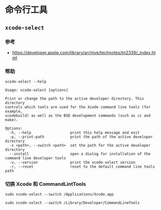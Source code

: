 # 命令行工具

## `xcode-select`

### 参考

-   https://developer.apple.com/library/archive/technotes/tn2339/_index.html

### 帮助

```shell
xcode-select --help
```

```text
Usage: xcode-select [options]

Print or change the path to the active developer directory. This directory
controls which tools are used for the Xcode command line tools (for example,
xcodebuild) as well as the BSD development commands (such as cc and make).

Options:
  -h, --help                  print this help message and exit
  -p, --print-path            print the path of the active developer directory
  -s <path>, --switch <path>  set the path for the active developer directory
  --install                   open a dialog for installation of the command line developer tools
  -v, --version               print the xcode-select version
  -r, --reset                 reset to the default command line tools path
```

### 切换 Xcode 和 CommandLintTools

```shell
sudo xcode-select --switch /Applications/Xcode.app

sudo xcode-select --switch /Library/Developer/CommandLineTools
```
